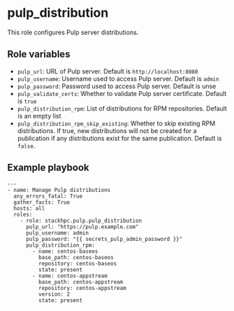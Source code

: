 pulp_distribution
=================

This role configures Pulp server distributions.

Role variables
--------------

* `pulp_url`: URL of Pulp server. Default is `http://localhost:8080`
* `pulp_username`: Username used to access Pulp server. Default is `admin`
* `pulp_password`: Password used to access Pulp server. Default is unse
* `pulp_validate_certs`: Whether to validate Pulp server certificate. Default is `true`
* `pulp_distribution_rpm`: List of distributions for RPM repositories. Default is an empty list
* `pulp_distribution_rpm_skip_existing`: Whether to skip existing RPM
  distributions. If true, new distributions will not be created for a
  publication if any distributions exist for the same publication.
  Default is `false`.

Example playbook
----------------

```
---
- name: Manage Pulp distributions
  any_errors_fatal: True
  gather_facts: True
  hosts: all
  roles:
    - role: stackhpc.pulp.pulp_distribution
      pulp_url: "https://pulp.example.com"
      pulp_username: admin
      pulp_password: "{{ secrets_pulp_admin_password }}"
      pulp_distribution_rpm:
        - name: centos-baseos
          base_path: centos-baseos
          repository: centos-baseos
          state: present
        - name: centos-appstream
          base_path: centos-appstream
          repository: centos-appstream
          version: 2
          state: present
```
